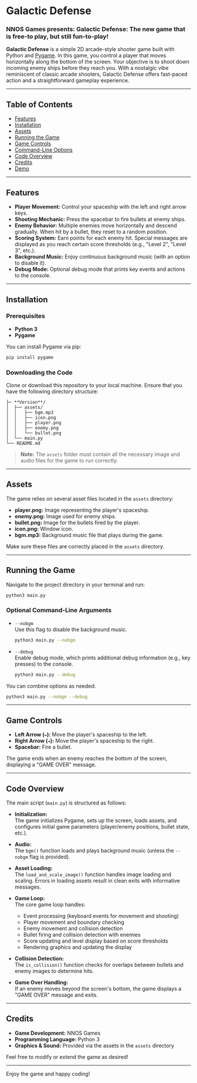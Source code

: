 # Galactic Defense
### NNOS Games presents: Galactic Defense: The new game that is free-to play, but still fun-to-play!

**Galactic Defense** is a simple 2D arcade-style shooter game built with Python and [Pygame](https://www.pygame.org/). In this game, you control a player that moves horizontally along the bottom of the screen. Your objective is to shoot down incoming enemy ships before they reach you. With a nostalgic vibe reminiscent of classic arcade shooters, Galactic Defense offers fast-paced action and a straightforward gameplay experience.

---

## Table of Contents

- [Features](#features)
- [Installation](#installation)
- [Assets](#assets)
- [Running the Game](#running-the-game)
- [Game Controls](#game-controls)
- [Command-Line Options](#command-line-options)
- [Code Overview](#code-overview)
- [Credits](#credits)
- [Demo](http://natuworkguy.github.io/NNOSGames-Galactic-Defense/demo/)
---

## Features

- **Player Movement:** Control your spaceship with the left and right arrow keys.
- **Shooting Mechanic:** Press the spacebar to fire bullets at enemy ships.
- **Enemy Behavior:** Multiple enemies move horizontally and descend gradually. When hit by a bullet, they reset to a random position.
- **Scoring System:** Earn points for each enemy hit. Special messages are displayed as you reach certain score thresholds (e.g., "Level 2", "Level 3", etc.).
- **Background Music:** Enjoy continuous background music (with an option to disable it).
- **Debug Mode:** Optional debug mode that prints key events and actions to the console.

---

## Installation

### Prerequisites

- **Python 3**  
- **Pygame**

You can install Pygame via pip:

```bash
pip install pygame
```

### Downloading the Code

Clone or download this repository to your local machine. Ensure that you have the following directory structure:

```
├─ **Version**/
│  ├── assets/
│  │   ├── bgm.mp3
│  │   ├── icon.png
│  │   ├── player.png
│  │   ├── enemy.png
│  │   └── bullet.png
│  └── main.py
└── README.md
```

> **Note:** The `assets` folder must contain all the necessary image and audio files for the game to run correctly.

---

## Assets

The game relies on several asset files located in the `assets` directory:

- **player.png:** Image representing the player's spaceship.
- **enemy.png:** Image used for enemy ships.
- **bullet.png:** Image for the bullets fired by the player.
- **icon.png:** Window icon.
- **bgm.mp3:** Background music file that plays during the game.

Make sure these files are correctly placed in the `assets` directory.

---

## Running the Game

Navigate to the project directory in your terminal and run:

```bash
python3 main.py
```

### Optional Command-Line Arguments

- `--nobgm`  
  Use this flag to disable the background music.
  
  ```bash
  python3 main.py --nobgm
  ```

- `--debug`  
  Enable debug mode, which prints additional debug information (e.g., key presses) to the console.
  
  ```bash
  python3 main.py --debug
  ```

You can combine options as needed:

```bash
python3 main.py --nobgm --debug
```

---

## Game Controls

- **Left Arrow (`←`):** Move the player's spaceship to the left.
- **Right Arrow (`→`):** Move the player's spaceship to the right.
- **Spacebar:** Fire a bullet.

The game ends when an enemy reaches the bottom of the screen, displaying a "GAME OVER" message.

---

## Code Overview

The main script (`main.py`) is structured as follows:

- **Initialization:**  
  The game initializes Pygame, sets up the screen, loads assets, and configures initial game parameters (player/enemy positions, bullet state, etc.).

- **Audio:**  
  The `bgm()` function loads and plays background music (unless the `--nobgm` flag is provided).

- **Asset Loading:**  
  The `load_and_scale_image()` function handles image loading and scaling. Errors in loading assets result in clean exits with informative messages.

- **Game Loop:**  
  The core game loop handles:
  - Event processing (keyboard events for movement and shooting)
  - Player movement and boundary checking
  - Enemy movement and collision detection
  - Bullet firing and collision detection with enemies
  - Score updating and level display based on score thresholds
  - Rendering graphics and updating the display

- **Collision Detection:**  
  The `is_collision()` function checks for overlaps between bullets and enemy images to determine hits.

- **Game Over Handling:**  
  If an enemy moves beyond the screen's bottom, the game displays a "GAME OVER" message and exits.

---

## Credits

- **Game Development:** NNOS Games
- **Programming Language:** Python 3
- **Graphics & Sound:** Provided via the assets in the `assets` directory

Feel free to modify or extend the game as desired!

---

Enjoy the game and happy coding!
